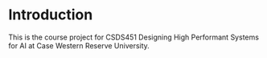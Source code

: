 # Introduction

This is the course project for CSDS451 Designing High Performant Systems for AI at Case Western Reserve University.
